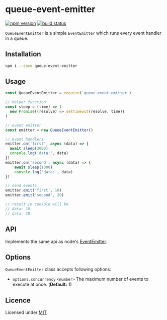 # queue-event-emitter

[![npm version](https://img.shields.io/npm/v/queue-event-emitter.svg?style=flat-square)](https://www.npmjs.com/package/queue-event-emitter)
[![build status](https://img.shields.io/travis/itsmepetrov/queue-event-emitter/master.svg?style=flat-square)](https://travis-ci.org/itsmepetrov/queue-event-emitter)

`QueueEventEmitter` is a simple `EventEmitter` which runs every event handler in a queue.

## Installation

```bash
npm i --save queue-event-emitter
```

## Usage

```js
const QueueEventEmitter = require('queue-event-emitter')

// helper function
const sleep = (time) => (
  new Promise((resolve) => setTimeout(resolve, time))
)

// event emitter
const emitter = new QueueEventEmitter()

// event handlers
emitter.on('first', async (data) => {
  await sleep(3000)
  console.log('data:', data)
})
emitter.on('second', async (data) => {
    await sleep(1000)
    console.log('data:', data)
})

// send events
emitter.emit('first', 10)
emitter.emit('second', 20)

// result in console will be
// data: 10
// data: 20
```

## API

Implements the same api as node's [EventEmitter](https://nodejs.org/api/events.html).

## Options

`QueueEventEmitter` class accepts following options:
 - `options.concurrency` `<number>` The maximum number of events to execute at once. (__Default:__ 1)

## Licence

Licensed under [MIT](LICENSE)